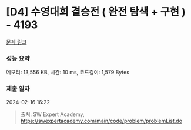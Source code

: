 # [D4] 수영대회 결승전 ( 완전 탐색 + 구현 ) - 4193 

[문제 링크](https://swexpertacademy.com/main/code/problem/problemDetail.do?contestProbId=AWKaG6_6AGQDFARV) 

### 성능 요약

메모리: 13,556 KB, 시간: 10 ms, 코드길이: 1,579 Bytes

### 제출 일자

2024-02-16 16:22



> 출처: SW Expert Academy, https://swexpertacademy.com/main/code/problem/problemList.do